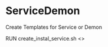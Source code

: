 # ServiceDemon
Create Templates for Service or Demon

RUN
create_instal_service.sh <<name of service>>

